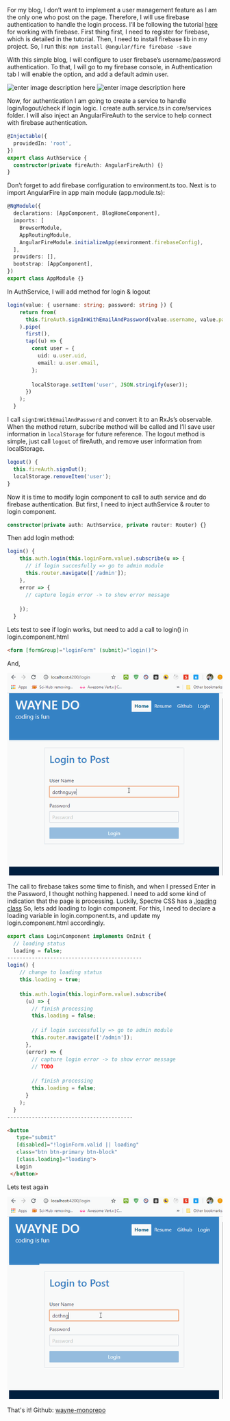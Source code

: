 For my blog, I don’t want to implement a user management feature as I am the only one who post on the page. Therefore, I will use firebase authentication to handle the login process.
I’ll be following the tutorial [here](https://angular-templates.io/tutorials/about/firebase-authentication-with-angular) for working with firebase.
First thing first, I need to register for firebase, which is detailed in the tutorial.
Then, I need to install firebase lib in my project. So, I run this:
```npm install @angular/fire firebase -save```

With this simple blog, I will configure to user firebase’s username/password authentication. To that, I will go to my firebase console, in Authentication tab I will enable the option, and add a default admin user.

![enter image description here](https://github.com/dothnguyen/wayne-monorepo/blob/blog-posts/blog-resources/post6/1.png?raw=true)
![enter image description here](https://github.com/dothnguyen/wayne-monorepo/blob/blog-posts/blog-resources/post6/2.png?raw=true)

Now, for authentication I am going to create a service to handle login/logout/check if login logic. I create auth.service.ts in core/services folder. I will also inject an AngularFireAuth to the service to help connect with firebase authentication.
```typescript
@Injectable({
  providedIn: 'root',
})
export class AuthService {
  constructor(private fireAuth: AngularFireAuth) {}
}
```
Don’t forget to add firebase configuration to environment.ts too.
Next is to import AngularFire in app main module (app.module.ts):
```typescript
@NgModule({
  declarations: [AppComponent, BlogHomeComponent],
  imports: [
    BrowserModule,
    AppRoutingModule,
    AngularFireModule.initializeApp(environment.firebaseConfig),
  ],
  providers: [],
  bootstrap: [AppComponent],
})
export class AppModule {}
```

In AuthService, I will add method for login & logout
```typescript
login(value: { username: string; password: string }) {
    return from(
      this.fireAuth.signInWithEmailAndPassword(value.username, value.password)
    ).pipe(
      first(),
      tap((u) => {
        const user = {
          uid: u.user.uid,
          email: u.user.email,
        };

        localStorage.setItem('user', JSON.stringify(user));
      })
    );
  }
```
I call ```signInWithEmailAndPassword``` and convert it to an RxJs’s observable. When the method return, subcribe method will be called and I’ll save user information in ```localStorage``` for future reference.
The logout method is simple, just call ```logout``` of fireAuth, and remove user information from localStorage.
```typescript
logout() {
  this.fireAuth.signOut();
  localStorage.removeItem('user');
}
```

Now it is time to modify login component to call to auth service and do firebase authentication. But first, I need to inject authService & router to login component.

```typescript
constructor(private auth: AuthService, private router: Router) {}
```
Then add login method:
```typescript
login() {
    this.auth.login(this.loginForm.value).subscribe(u => {
      // if login succesfully => go to admin module
      this.router.navigate(['/admin']);
    },
    error => {
      // capture login error -> to show error message
      
    });
  }
```
Lets test to see if login works, but need to add a call to login() in login.component.html
```html
<form [formGroup]="loginForm" (submit)="login()">
```
And,

![enter image description here](https://github.com/dothnguyen/wayne-monorepo/blob/blog-posts/blog-resources/post6/post6_1.gif?raw=true)

The call to firebase takes some time to finish, and when I pressed Enter in the Password, I thought nothing happened. I need to add some kind of indication that the page is processing. Luckily, Spectre CSS has a [.loading class](https://picturepan2.github.io/spectre/utilities/loading.html)
So, lets add loading to login component. For this, I need to declare a loading variable in login.component.ts, and update my login.component.html accordingly.
```typescript
export class LoginComponent implements OnInit {
  // loading status
  loading = false;
--------------------------------------------
login() {
    // change to loading status
    this.loading = true;

    this.auth.login(this.loginForm.value).subscribe(
      (u) => {
        // finish processing
        this.loading = false;

        // if login successfully => go to admin module
        this.router.navigate(['/admin']);
      },
      (error) => {
        // capture login error -> to show error message
        // TODO 
        
        // finish processing
        this.loading = false;
      }
    );
  }
-----------------------------------------
```
```html
<button
   type="submit"
   [disabled]="!loginForm.valid || loading"
   class="btn btn-primary btn-block"
   [class.loading]="loading">
   Login
 </button>
```

Lets test again

![enter image description here](https://github.com/dothnguyen/wayne-monorepo/blob/blog-posts/blog-resources/post6/post6_2.gif?raw=true)

That's it!
Github: [wayne-monorepo](https://github.com/dothnguyen/wayne-monorepo)
